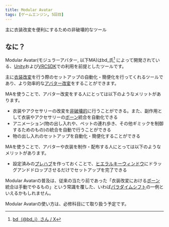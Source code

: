 ```yaml
---
title: Modular Avatar
tags: [ゲームエンジン, 5回目]
---
```


主に衣装改変を便利にするための非破壊的なツール

## なに？

Modular Avatar(モジュラーアバター, 以下MA)はbd\_氏[^1] によって開発されている、[Unity](/docs/索引/STU/Unity)および[VRCSDK](/docs/索引/VWX/VRCSDK)での利用を前提としたツールです。

主に[衣装改変](/docs/索引/あ行/衣装改変)を行う際のセットアップの自動化・簡便化を行ってくれるツールであり、より効率的な[アバター改変](/docs/索引/あ行/アバター改変)をすることができます。

MAを使うことで、アバター改変をする人にとっては以下のようなメリットがあります。

- 衣装やアクセサリーの改変を[非破壊的](/docs/索引/は行/破壊的-非破壊的)に行うことができる。また、副作用として衣装やアクセサリーの[ボーン](/docs/索引/ABC/Bone)統合を自動化できる
- アニメーション(物の出し入れや、ペットの連れ歩き、その他ギミックを制御するためのもの)の統合を自動で行うことができる
- 物の出し入れのセットアップを自動化・簡便化することができる

MAを使うことで、アバターや衣装を制作・配布する人にとっては以下のようなメリットがあります。

- 設定済みの[プレハブ](/docs/索引/PQR/Prefab)を作っておくことで、[ヒエラルキーウィンドウ](/docs/索引/GHI/Hierarchyウィンドウ)にドラッグアンドドロップさせるだけでセットアップを完了できる

Modular Avatarの普及は、従来の当たり前であった「衣装改変における[ボーン](/docs/索引/ABC/Bone)統合は手動でやるもの」という常識を覆した、いわば[パラダイムシフト](/docs/索引/は行/パラダイムシフト)の一例といえるかもしれません。

Modular Avatarの使い方は、必修科目にて取り扱う予定です。

[^1]: [bd（@bd_j）さん / X](https://x.com/bd_j)

